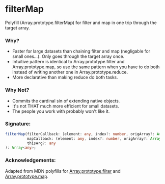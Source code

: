 # filterMap
Polyfill (Array.prototype.filterMap) for filter and map in one trip through the target array.

### Why?
* Faster for large datasets than chaining filter and map (negligable for small ones...). Only goes through the target array once.
* Intuitive pattern is identical to Array.prototype.filter and Array.prototype.map, so use the same pattern when you have to do both instead of writing another one in Array.prototype.reduce.
* More declarative than making reduce do both tasks.

### Why Not?
* Commits the cardinal sin of extending native objects.
* It's not THAT much more efficient for small datasets.
* The people you work with probably won't like it.

### Signature:
```typescript
filterMap(filterCallback: (element: any, index?: number, origArray?: Array<T>) => boolean,
          mapCallback: (element: any, index?: number, origArray?: Array<T>) => Array<any>,
          thisArg?: any
): Array<any>;
```

### Acknowledgements:
Adapted from MDN polyfills for [Array.prototype.filter](https://developer.mozilla.org/en-US/docs/Web/JavaScript/Reference/Global_Objects/Array/filter#Polyfill) and [Array.prototype.map](https://developer.mozilla.org/en-US/docs/Web/JavaScript/Reference/Global_Objects/Array/map#Polyfill).
